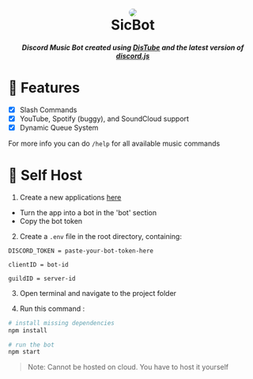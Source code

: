 <h1 align="center">
  <br>
  <img 
    src="https://cdn.discordapp.com/attachments/869408567629873212/1040992476573478923/luthung_kasarung.jpg" 
    style="border-radius: 50%"
  >
  <br>
  SicBot
  <br>
</h1>

<h5 align="center">
  Discord Music Bot created using <a href="https://distube.js.org/)">DisTube</a> and 
  the latest version of <a href="https://discord.js.org">discord.js</a>
</h5>

# 🎉 Features

- [x] Slash Commands
- [x] YouTube, Spotify (buggy), and SoundCloud support
- [x] Dynamic Queue System

For more info you can do `/help` for all available music commands

# 🤳 Self Host

1. Create a new applications [here](https://discord.com/developers/applications)

  - Turn the app into a bot in the 'bot' section
  - Copy the bot token

2. Create a `.env` file in the root directory, containing:

```
DISCORD_TOKEN = paste-your-bot-token-here

clientID = bot-id

guildID = server-id
```

3. Open terminal and navigate to the project folder

4. Run this command :

```bash
# install missing dependencies
npm install

# run the bot
npm start
```

> Note: Cannot be hosted on cloud. You have to host it yourself
